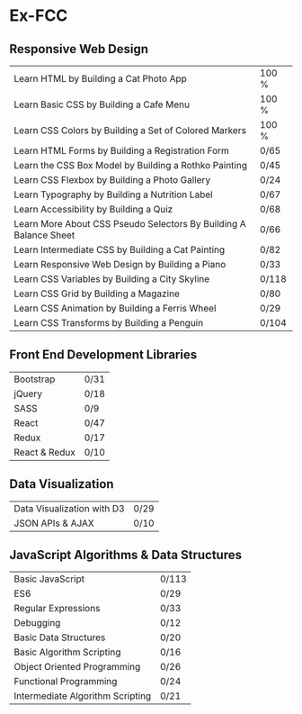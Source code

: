 # Ex-FCC

## Responsive Web Design

|||
|-|-|
Learn HTML by Building a Cat Photo App|100 %
Learn Basic CSS by Building a Cafe Menu|100 %
Learn CSS Colors by Building a Set of Colored Markers|100 %
Learn HTML Forms by Building a Registration Form|0/65
Learn the CSS Box Model by Building a Rothko Painting|0/45
Learn CSS Flexbox by Building a Photo Gallery|0/24
Learn Typography by Building a Nutrition Label|0/67
Learn Accessibility by Building a Quiz|0/68
Learn More About CSS Pseudo Selectors By Building A Balance Sheet|0/66
Learn Intermediate CSS by Building a Cat Painting|0/82
Learn Responsive Web Design by Building a Piano|0/33
Learn CSS Variables by Building a City Skyline|0/118
Learn CSS Grid by Building a Magazine|0/80
Learn CSS Animation by Building a Ferris Wheel|0/29
Learn CSS Transforms by Building a Penguin|0/104

## Front End Development Libraries

|||
|-|-|
Bootstrap|0/31
jQuery|0/18
SASS|0/9
React|0/47
Redux|0/17
React & Redux|0/10

## Data Visualization

|||
|-|-|
Data Visualization with D3|0/29
JSON APIs & AJAX|0/10

## JavaScript Algorithms & Data Structures

|||
|-|-|
Basic JavaScript|0/113
ES6|0/29
Regular Expressions|0/33
Debugging|0/12
Basic Data Structures|0/20
Basic Algorithm Scripting|0/16
Object Oriented Programming|0/26
Functional Programming|0/24
Intermediate Algorithm Scripting|0/21